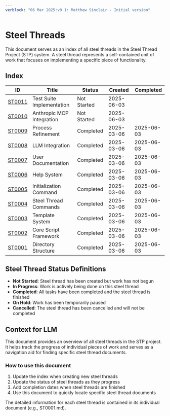 ```yaml
---
verblock: "06 Mar 2025:v0.1: Matthew Sinclair - Initial version"
---
```

# Steel Threads

This document serves as an index of all steel threads in the Steel Thread Project (STP) system. A steel thread represents a self-contained unit of work that focuses on implementing a specific piece of functionality.

## Index

| ID                    | Title                  | Status      | Created    | Completed  |
|-----------------------|------------------------|-------------|------------|------------|
| [ST0011](./ST0011.md) | Test Suite Implementation | Not Started | 2025-06-03 |            |
| [ST0010](./ST0010.md) | Anthropic MCP Integration | Not Started | 2025-06-03 |            |
| [ST0009](./ST0009.md) | Process Refinement     | Completed   | 2025-03-06 | 2025-06-03 |
| [ST0008](./ST0008.md) | LLM Integration        | Completed   | 2025-03-06 | 2025-06-03 |
| [ST0007](./ST0007.md) | User Documentation     | Completed   | 2025-03-06 | 2025-06-03 |
| [ST0006](./ST0006.md) | Help System            | Completed   | 2025-03-06 | 2025-06-03 |
| [ST0005](./ST0005.md) | Initialization Command | Completed   | 2025-03-06 | 2025-06-03 |
| [ST0004](./ST0004.md) | Steel Thread Commands  | Completed   | 2025-03-06 | 2025-06-03 |
| [ST0003](./ST0003.md) | Template System        | Completed   | 2025-03-06 | 2025-06-03 |
| [ST0002](./ST0002.md) | Core Script Framework  | Completed   | 2025-03-06 | 2025-06-03 |
| [ST0001](./ST0001.md) | Directory Structure    | Completed   | 2025-03-06 | 2025-06-03 |

## Steel Thread Status Definitions

- **Not Started**: Steel thread has been created but work has not begun
- **In Progress**: Work is actively being done on this steel thread
- **Completed**: All tasks have been completed and the steel thread is finished
- **On Hold**: Work has been temporarily paused
- **Cancelled**: The steel thread has been cancelled and will not be completed

## Context for LLM

This document provides an overview of all steel threads in the STP project. It helps track the progress of individual pieces of work and serves as a navigation aid for finding specific steel thread documents.

### How to use this document

1. Update the index when creating new steel threads
2. Update the status of steel threads as they progress
3. Add completion dates when steel threads are finished
4. Use this document to quickly locate specific steel thread documents

The detailed information for each steel thread is contained in its individual document (e.g., ST0001.md).